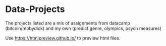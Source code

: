 # Data-Projects

The projects listed are a mix of assignments from datacamp (bitcoin/mobydick) and my own (predict genre, olympics, psych measures)

Use https://htmlpreview.github.io/ to preview html files. 

